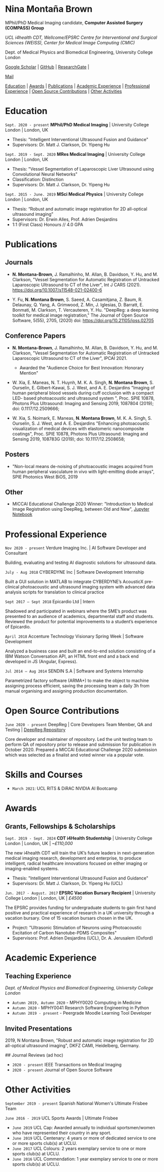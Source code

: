 # Nina Montaña Brown
MPhil/PhD Medical Imaging candidate, **Computer Assisted Surgery (COMPASS) Group**

*UCL i4health CDT, Wellcome/EPSRC Centre for Interventional and Surgical Sciences (WEISS), Center for Medical Image Computing (CMIC)*

Dept. of Medical Physics and Biomedical Engineering, University College London

<div id="webaddress">
 <a href="https://scholar.google.com/citations?user=lCbkLx4AAAAJ&hl=en">Google Scholar</a> | <a href="https://github.com/NMontanaBrown">GitHub</a> | <a href="https://www.researchgate.net/profile/Nina_Montana_Brown">ResearchGate</a> | 
</div>

<a class="mailto" href="mailto:nina.brown.15@ucl.ac.uk">Mail</a>

[Education](#Education) | [Awards](#Awards) | [Publications](#Publications) | [Academic Experience](#Academic-Experience) | [Professional Experience](#Professional-Experience) | [Open Source Contributions](#Open-Source-Contributions) | [Other Activities](#Other-Activities)

# Education

`Sept. 2020 - present` **MPhil/PhD Medical Imaging** | University College London | London, UK
* Thesis: "Intelligent Interventional Ultrasound Fusion and Guidance"
* Supervisors: Dr. Matt J. Clarkson, Dr. Yipeng Hu

`Sept. 2019 - Sept. 2020` **MRes Medical Imaging** | University College London | London, UK
* Thesis: "Vessel Segmentation of Laparoscopic Liver Ultrasound using Convolutional Neural Networks"
* Classification: Distinction
* Supervisors: Dr. Matt J. Clarkson, Dr. Yipeng Hu

`Sept. 2015 - June. 2019` **MSci Medical Physics** | University College London | London, UK
* Thesis: “Robust and automatic image registration for 2D all-optical ultrasound imaging”
* Supervisors: Dr. Erwin Alles, Prof. Adrien Desjardins
* 1:1 (First Class) Honours // 4.0 GPA

# Publications

## Journals
* **N. Montana-Brown**, J. Ramalhinho, M. Allan, B. Davidson, Y. Hu, and M. Clarkson, "Vessel Segmentation for Automatic Registration of Untracked Laparoscopic Ultrasound to CT of the Liver", Int J CARS (2021). https://doi.org/10.1007/s11548-021-02400-6

* Y. Fu, **N. Montana Brown**, S. Saeed, A. Casamitjana, Z. Baum, R. Delaunay, Q. Yang, A. Grimwood, Z. Min, J. Iglesias, D. Barratt, E. Bonmati, M. Clarkson, T. Vercauteren, Y. Hu. "DeepReg: a deep learning toolkit for medical image registration," The Journal of Open Source Software, 5(55), 2705, (2020) doi: https://doi.org/10.21105/joss.02705

## Conference Papers

* **N. Montana-Brown**, J. Ramalhinho, M. Allan, B. Davidson, Y. Hu, and M. Clarkson, "Vessel Segmentation for Automatic Registration of Untracked Laparoscopic Ultrasound to CT of the Liver", IPCAI 2021.
  * Awarded the "Audience Choice for Best Innovation: Honorary Mention"

* W. Xia, E. Maneas, N. T. Huynh, M. K. A. Singh, **N. Montana Brown**, S. Ourselin, E. Gilbert-Kawai, S. J. West, and A. E.
Desjardins "Imaging of human peripheral blood vessels during cuff occlusion with a compact LED- based photoacoustic and ultrasound system ", Proc. SPIE 10878, Photons Plus Ultrasound: Imaging and Sensing 2019, 1087804 (2019); doi:
0.1117/12.2509666;

* W. Xia, S. Noimark, E. Maneas, **N. Montana Brown**, M. K. A.
Singh, S. Ourselin, S. J. West, and A. E. Desjardins "Enhancing photoacoustic visualization of medical devices with elastomeric nanocomposite coatings", Proc. SPIE 10878, Photons Plus Ultrasound: Imaging and Sensing 2019, 108783G (2019); doi: 10.1117/12.2508658;

## Posters
* "Non-local means de-noising of photoacoustic images acquired from human peripheral vasculature in vivo with light-emitting diode arrays", SPIE Photonics West BiOS, 2019

## Other
* MICCAI Educational Challenge 2020 Winner: "Introduction to Medical Image Registration using DeepReg, between Old and New", [Jupyter Notebook](https://colab.research.google.com/github/DeepRegNet/DeepReg/blob/main/docs/Intro_to_Medical_Image_Registration.ipynb)

<!-- A list is also available [online](https://scholar.google.com/citations?user=lCbkLx4AAAAJ&hl=en) -->

# Professional Experience

`Nov 2020 - present` Verdure Imaging Inc. | AI Software Developer and Consultant

Building, evaluating and testing AI diagnostic solutions for ultrasound data.

`July - Aug 2018` CYBERDYNE Inc | Software Development Internship

Built a GUI solution in MATLAB to integrate CYBERDYNE’s AcousticX pre-clinical
photoacoustic and ultrasound imaging system with advanced data analysis scripts for translation to clinical practice

`Sept 2017 – Sept 2018` Epicardio Ltd | Intern

Shadowed and participated in webinars where the SME’s product was presented to an audience of
academics, departmental staff and students. Reviewed the product for potential improvements to a student’s experience of Epicardio.

`April 2018` Accenture Technology Visionary Spring Week | Software Development

Analyzed a business case and built an end-to-end solution consisting of a IBM Watson Conversation API, an HTML front end and a back end developed in JS (Angular, Express).

`Jul 2014 – Aug 2014` SENDIN S.A | Software and Systems Internship

Parametrized factory software (ARMA+) to make the object to machine assigning process efficient, saving the processing team a daily 3h from manual organising and assigning production documentation.

# Open Source Contributions
`June 2020 - present` DeepReg | Core Developers Team Member, QA and Testing | [DeepReg Repository](https://github.com/DeepRegNet/DeepReg)

Core developer and maintainer of repository. Led the unit testing team to perform QA of repository prior to release and submission for publication in October 2020. Prepared a MICCAI Educational Challenge 2020 submission which was selected as a finalist and voted winner via a popular vote.

# Skills and Courses
* `March 2021`:  UCL RITS & DiRAC NVIDIA AI Bootcamp

# Awards
## Grants, Fellowships & Scholarships
`Sept. 2019 - Sept. 2024` **CDT i4Health Studentship** | University College London | London, UK | *~£110,000*

The new i4health CDT will train the UK’s future leaders in next-generation medical imaging research, development and enterprise, to produce intelligent, radical healthcare innovations focused on either imaging or imaging-enabled systems.
* Thesis: "Intelligent Interventional Ultrasound Fusion and Guidance"
* Supervisors: Dr. Matt J. Clarkson, Dr. Yipeng Hu (UCL)

`Jun. 2017 - August. 2017` **EPSRC Vacation Bursary Recipient** | University College London | London, UK | *£4500*

The EPSRC provides funding for undergraduate students to gain first hand positive and practical experience of research in a UK university through a vacation bursary. One of 15 vacation bursars chosen in the UK.
* Project: "Ultrasonic Stimulation of Neurons using Photoacoustic Excitation of Carbon Nanotube-PDMS Composites"
* Supervisors: Prof. Adrien Desjardins (UCL), Dr. A. Jerusalem (Oxford)

# Academic Experience

## Teaching Experience

*Dept. of Medical Physics and Biomedical Engineering, University College London*

* `Autumn 2019, Autumn 2020` - MPHY0020 Computing in Medicine
* `Autumn 2020` - MPHY0041 Research Software Engineering in Python
* `Autumn 2019 - present` - Peergrade Moodle Learning Tool Developer

## Invited Presentations

2019, N Montana Brown, "Robust and automatic image registration for 2D all-optical ultrasound imaging", DKFZ CAMI, Heidelberg, Germany.

## Journal Reviews (ad hoc)
* `2020 - present` IEEE Transactions on Medical Imaging
* `2020 - present` Journal of Open Source Software

# Other Activities

`September 2019 - present` Spanish National Women's Ultimate Frisbee Team

`June 2016 - 2019` UCL Sports Awards | Ultimate Frisbee
* `June 2019` UCL Cap: Awarded annually to individual sportsmen/women who have represented their
country in any sport. 
* `June 2019` UCL Centenary: 4 years or more of dedicated service to one or more sports club(s) at UCLU.
* `June 2017` UCL Colours: 2 years exemplary service to one or more sports club(s) at UCLU. 
* `June 2016` UCL Commendation: 1 year exemplary service to one or more sports club(s) at UCLU. 
<!-- ### Footer

Last updated: 03/07/21 -->


